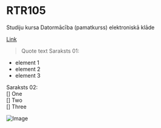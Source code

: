 # RTR105
Studiju kursa Datormācība (pamatkurss) elektroniskā klāde

[Link](https://docs.github.com/en/github/writing-on-github/getting-started-with-writing-and-formatting-on-github/basic-writing-and-formatting-syntax)
> Quote text
Saraksts 01:  
- element 1
- element 2
- element 3

Saraksts 02:  
[] One  
[] Two  
[] Three  

![Image](https://upload.wikimedia.org/wikipedia/en/9/92/Bowser_Stock_Art_2021.png)
 

